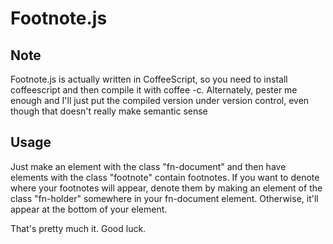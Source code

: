 # Footnote.js

## Note

Footnote.js is actually written in CoffeeScript, so you need to install coffeescript and then compile it with coffee -c. Alternately, pester me enough and I'll just put the compiled version under version control, even though that doesn't really make semantic sense

## Usage

Just make an element with the class "fn-document" and then have elements with the class "footnote" contain footnotes. If you want to denote where your footnotes will appear, denote them by making an element of the class "fn-holder" somewhere in your fn-document element. Otherwise, it'll appear at the bottom of your element.

That's pretty much it. Good luck.
